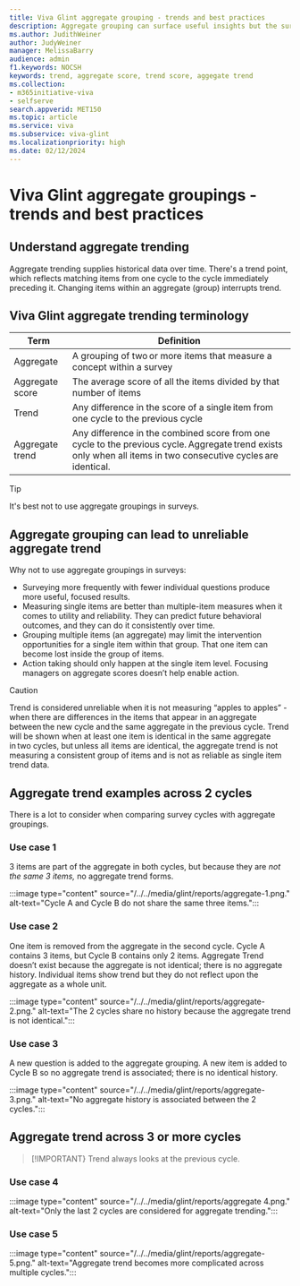 ```yaml
---
title: Viva Glint aggregate grouping - trends and best practices
description: Aggregate grouping can surface useful insights but the survey cycles must be identical in order for this trend to show.
ms.author: JudithWeiner
author: JudyWeiner
manager: MelissaBarry
audience: admin
f1.keywords: NOCSH
keywords: trend, aggregate score, trend score, aggegate trend
ms.collection:  
- m365initiative-viva
- selfserve 
search.appverid: MET150 
ms.topic: article
ms.service: viva
ms.subservice: viva-glint
ms.localizationpriority: high
ms.date: 02/12/2024
---
```


# Viva Glint aggregate groupings - trends and best practices

## Understand aggregate trending

Aggregate trending supplies historical data over time. There's a trend point, which reflects matching items from one cycle to the cycle immediately preceding it. Changing items within an aggregate (group) interrupts trend.

## Viva Glint aggregate trending terminology

| Term | Definition |
|-----------|-----------|
|Aggregate | A grouping of two or more items that measure a concept within a survey|
|Aggregate score | The average score of all the items divided by that number of items|
|Trend | Any difference in the score of a single item from one cycle to the previous cycle |
|Aggregate trend | Any difference in the combined score from one cycle to the previous cycle. Aggregate trend exists only when all items in two consecutive cycles are identical. |

>[!TIP]
> It's best not to use aggregate groupings in surveys.

## Aggregate grouping can lead to unreliable aggregate trend 

Why not to use aggregate groupings in surveys: 

- Surveying more frequently with fewer individual questions produce more useful, focused results. 
- Measuring single items are better than multiple-item measures when it comes to utility and reliability. They can predict future behavioral outcomes, and they can do it consistently over time. 
- Grouping multiple items (an aggregate) may limit the intervention opportunities for a single item within that group. That one item can become lost inside the group of items. 
- Action taking should only happen at the single item level. Focusing managers on aggregate scores doesn’t help enable action. 

>[!CAUTION]
> Trend is considered unreliable when it is not measuring “apples to apples” - when there are differences in the items that appear in an aggregate between the new cycle and the same aggregate in the previous cycle. Trend will be shown when at least one item is identical in the same aggregate in two cycles, but unless all items are identical, the aggregate trend is not measuring a consistent group of items and is not as reliable as single item trend data.

## Aggregate trend examples across 2 cycles
There is a lot to consider when comparing survey cycles with aggregate groupings.

### Use case 1
3 items are part of the aggregate in both cycles, but because they are *not the same 3 items,* no aggregate trend forms.

:::image type="content" source="/../../media/glint/reports/aggregate-1.png." alt-text="Cycle A and Cycle B do not share the same three items.":::

### Use case 2 
One item is removed from the aggregate in the second cycle.
Cycle A contains 3 items, but Cycle B contains only 2 items. Aggregate Trend doesn’t exist because the aggregate is not identical; there is no aggregate history. Individual items show trend but they do not reflect upon the aggregate as a whole unit.

:::image type="content" source="/../../media/glint/reports/aggregate-2.png." alt-text="The 2 cycles share no history because the aggregate trend is not identical.":::

### Use case 3 
A new question is added to the aggregate grouping.
A new item is added to Cycle B so no aggregate trend is associated; there is no identical history. 

:::image type="content" source="/../../media/glint/reports/aggregate-3.png." alt-text="No aggregate history is associated between the 2 cycles.":::

## Aggregate trend across 3 or more cycles

>[!IMPORTANT}
>Trend always looks at the previous cycle. 

### Use case 4 

:::image type="content" source="/../../media/glint/reports/aggregate 4.png." alt-text="Only the last 2 cycles are considered for aggregate trending.":::

### Use case 5

:::image type="content" source="/../../media/glint/reports/aggregate-5.png." alt-text="Aggregate trend becomes more complicated across multiple cycles.":::
